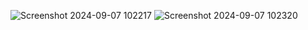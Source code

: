 ![Screenshot 2024-09-07 102217](https://github.com/user-attachments/assets/16b4a317-1bf6-4841-8ab3-fad619f2c4d6)
![Screenshot 2024-09-07 102320](https://github.com/user-attachments/assets/2f913ab5-d8cd-4c8a-8447-6e4ea760dcbf)
